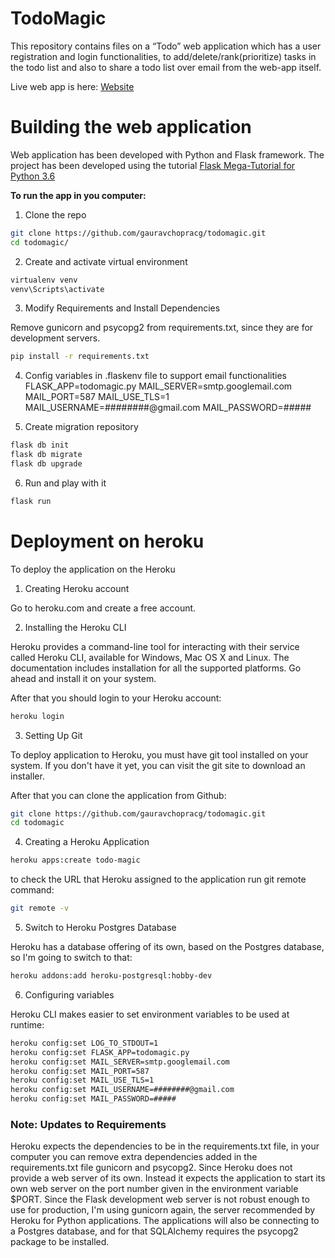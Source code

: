 # TodoMagic

This repository contains files on a “Todo” web application which has a user registration and login
functionalities, to add/delete/rank(prioritize) tasks in the todo list and also to share a todo list
over email from the web-app itself.

Live web app is here:
[Website](http://todomagic.herokuapp.com/)


# Building the web application

Web application has been developed with Python and Flask framework. The project has been developed using the tutorial [Flask Mega-Tutorial for Python 3.6](https://blog.miguelgrinberg.com/post/the-flask-mega-tutorial-part-i-hello-world)

**To run the app in you computer:**

1. Clone the repo

```bash
git clone https://github.com/gauravchopracg/todomagic.git
cd todomagic/
```

2. Create and activate virtual environment
```bash
virtualenv venv
venv\Scripts\activate
```

3. Modify Requirements and Install Dependencies

Remove gunicorn and psycopg2 from requirements.txt, since they are for development servers.

```bash
pip install -r requirements.txt
```

4. Config variables in .flaskenv file to support email functionalities
FLASK_APP=todomagic.py
MAIL_SERVER=smtp.googlemail.com
MAIL_PORT=587
MAIL_USE_TLS=1
MAIL_USERNAME=########@gmail.com
MAIL_PASSWORD=#####

5. Create migration repository
```bash
flask db init
flask db migrate
flask db upgrade
```

6. Run and play with it
```bash
flask run
```


# Deployment on heroku

To deploy the application on the Heroku

1. Creating Heroku account

Go to heroku.com and create a free account.

2. Installing the Heroku CLI

Heroku provides a command-line tool for interacting with their service called Heroku CLI, available for Windows, Mac OS X and Linux. The documentation includes installation for all the supported platforms. Go ahead and install it on your system.

After that you should login to your Heroku account:

```bash
heroku login
```

3. Setting Up Git

To deploy application to Heroku, you must have git tool installed on your system. If you don't have it yet, you can visit the git site to download an installer.

After that you can clone the application from Github:

```bash
git clone https://github.com/gauravchopracg/todomagic.git
cd todomagic
```

4. Creating a Heroku Application

```bash
heroku apps:create todo-magic
```

to check the URL that Heroku assigned to the application run git remote command:

```bash
git remote -v
```

5. Switch to Heroku Postgres Database

Heroku has a database offering of its own, based on the Postgres database, so I'm going to switch to that:

```bash
heroku addons:add heroku-postgresql:hobby-dev
```

6. Configuring variables

Heroku CLI makes easier to set environment variables to be used at runtime:
```bash
heroku config:set LOG_TO_STDOUT=1
heroku config:set FLASK_APP=todomagic.py
heroku config:set MAIL_SERVER=smtp.googlemail.com
heroku config:set MAIL_PORT=587
heroku config:set MAIL_USE_TLS=1
heroku config:set MAIL_USERNAME=########@gmail.com
heroku config:set MAIL_PASSWORD=#####
```

### Note: Updates to Requirements

Heroku expects the dependencies to be in the requirements.txt file, in your computer you can remove extra dependencies added in the requirements.txt file gunicorn and psycopg2. Since Heroku does not provide a web server of its own. Instead it expects the application to start its own web server on the port number given in the environment variable $PORT. Since the Flask development web server is not robust enough to use for production, I'm using gunicorn again, the server recommended by Heroku for Python applications. The applications will also be connecting to a Postgres database, and for that SQLAlchemy requires the psycopg2 package to be installed.
